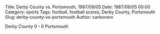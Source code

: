 Title: Derby County vs. Portsmouth, 1987/09/05
Date: 1987/09/05 00:00
Category: sports
Tags: football, football scores, Derby County, Portsmouth
Slug: derby-county-vs-portsmouth
Author: carbonero


Derby County 0 - 0 Portsmouth

